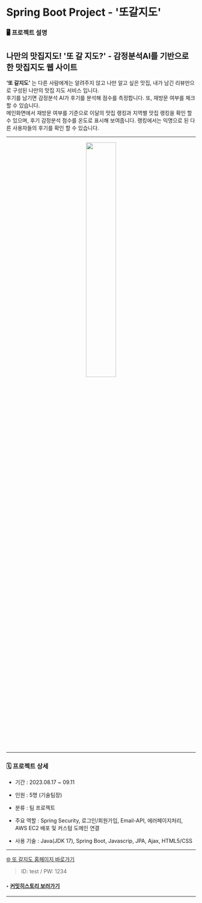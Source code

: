 # Spring Boot Project - '또갈지도'
### 🖥️ 프로젝트 설명
## 나만의 맛집지도! '또 갈 지도?'  - 감정분석AI를 기반으로 한 맛집지도 웹 사이트 
 **‘또 갈지도’** 는 다른 사람에게는 알려주지 않고 나만 알고 싶은 맛집, 내가 남긴 리뷰만으로 구성된 나만의 맛집 지도 서비스 입니다. <br/>
후기를 남기면 감정분석 AI가 후기를 분석해 점수를 측정합니다. 또, 재방문 여부를 체크할 수 있습니다.<br/>
 메인화면에서 재방문 여부를 기준으로 이달의 맛집 랭킹과 지역별 맛집 랭킹을 확인 할 수 있으며, 후기 감정분석 점수를 온도로 표시해 보여줍니다. 랭킹에서는 익명으로 된 다른 사용자들의 후기를 확인 할 수 있습니다.

---

 <div align="center">
   <img width="40%" src="https://github.com/ryuahnee/yompro/assets/135402890/75dc3c87-ed85-41c5-b323-7463f8d168a3"/>
</div>

<br/><br/>


---

### 🗓️ 프로젝트 상세

* 기간 : 2023.08.17 ~ 09.11

* 인원 : 5명 (기술팀장)

* 분류 : 팀 프로젝트

* 주요 역할 : Spring Security, 로그인/회원가입, Email-API, 에러페이지처리, AWS EC2 배포 및 커스텀 도메인 연결

* 사용 기술 : Java(JDK 17), Spring Boot, Javascrip, JPA, Ajax, HTML5/CSS

---
[🌐 또 갈지도 홈페이지 바로가기](https://yomprogo.com)<br/>
> ID: test / PW: 1234
#### ‣ [커밋히스토리 보러가기](https://github.com/ryuahnee/yompro/commits/user2)

---

